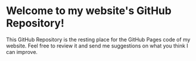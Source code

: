 # Welcome to my website's GitHub Repository!
This GitHub Repository is the resting place for the GitHub Pages code of my website. Feel free to review it and send me suggestions on what you think I can improve.
